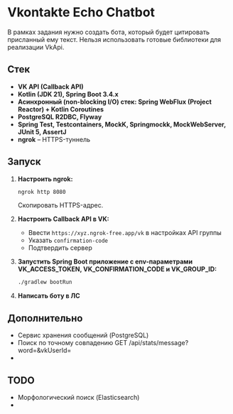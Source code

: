 # Vkontakte Echo Chatbot

В рамках задания нужно создать бота, который будет цитировать присланный ему текст. Нельзя использовать готовые библиотеки для реализации VkApi.

## Стек

- **VK API (Callback API)**
- **Kotlin (JDK 21), Spring Boot 3.4.x**
- **Асинхронный (non-blocking I/O) стек: Spring WebFlux (Project Reactor) + Kotlin Coroutines**
- **PostgreSQL R2DBC, Flyway**
- **Spring Test, Testcontainers, MockK, Springmockk, MockWebServer, JUnit 5, AssertJ**
- **ngrok** – HTTPS-туннель 

## Запуск

1. **Настроить ngrok:**
   ```sh
   ngrok http 8080
   ```
   Скопировать HTTPS-адрес.

2. **Настроить Callback API в VK:**
    - Ввести `https://xyz.ngrok-free.app/vk` в настройках API группы
    - Указать `confirmation-code`
    - Подтвердить сервер

3. **Запустить Spring Boot приложение c env-параметрами VK_ACCESS_TOKEN, VK_CONFIRMATION_CODE и VK_GROUP_ID:**
   ```sh
   ./gradlew bootRun
   ```

4. **Написать боту в ЛС**

## Дополнительно

- Сервис хранения сообщений (PostgreSQL)
- Поиск по точному совпадению GET /api/stats/message?word=&vkUserId=
- 

## TODO

- Морфологический поиск (Elasticsearch)
- 
